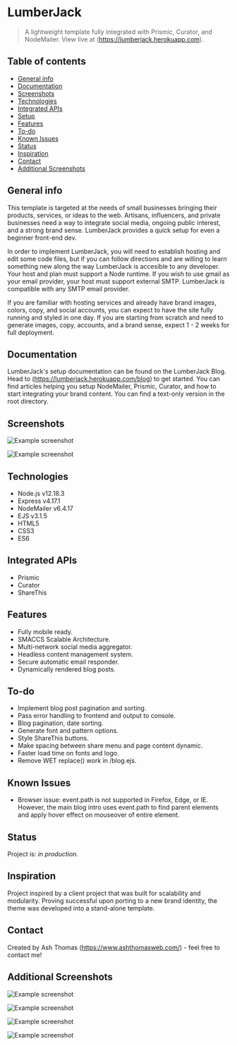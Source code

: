 # LumberJack
> A lightweight template fully integrated with Prismic, Curator, and NodeMailer. 
> View live at (https://lumberjack.herokuapp.com).

## Table of contents
* [General info](#general-info)
* [Documentation](#documentation)
* [Screenshots](#screenshots)
* [Technologies](#technologies)
* [Integrated APIs](#integrated-apis)
* [Setup](#setup)
* [Features](#features)
* [To-do](#To-do)
* [Known Issues](#known-issues)
* [Status](#status)
* [Inspiration](#inspiration)
* [Contact](#contact)
* [Additional Screenshots](#additional-screenshots)

## General info
This template is targeted at the needs of small businesses bringing their products, services, or ideas to the web. Artisans, influencers, and private businesses need a way to integrate social media, ongoing public interest, and a strong brand sense. LumberJack provides a quick setup for even a beginner front-end dev. 

In order to implement LumberJack, you will need to establish hosting and edit some code files, but if you can follow directions and are willing to learn something new along the way LumberJack is accesible to any developer. Your host and plan must support a Node runtime. If you wish to use gmail as your email provider, your host must support external SMTP. LumberJack is compatible with any SMTP email provider.

If you are familiar with hosting services and already have brand images, colors, copy, and social accounts, you can expect to have the site fully running and styled in one day. If you are starting from scratch and need to generate images, copy, accounts, and a brand sense, expect 1 - 2 weeks for full deployment.

## Documentation
LumberJack's setup documentation can be found on the LumberJack Blog. Head to (https://lumberjack.herokuapp.com/blog) to get started. You can find articles helping you setup NodeMailer, Prismic, Curator, and how to start integrating your brand content. You can find a text-only version in the root directory.

## Screenshots
![Example screenshot](/public/images/readme/ss.png)

![Example screenshot](/public/images/readme/mobile.png)

## Technologies
* Node.js v12.18.3
* Express v4.17.1
* NodeMailer v6.4.17
* EJS v3.1.5
* HTML5
* CSS3
* ES6

## Integrated APIs
* Prismic
* Curator
* ShareThis

## Features
* Fully mobile ready.
* SMACCS Scalable Architecture.
* Multi-network social media aggregator.
* Headless content management system.
* Secure automatic email responder.
* Dynamically rendered blog posts.

## To-do
* Implement blog post pagination and sorting.
* Pass error handling to frontend and output to console.
* Blog pagination, date sorting.
* Generate font and pattern options.
* Style ShareThis buttons.
* Make spacing between share menu and page content dynamic.
* Faster load time on fonts and logo.
* Remove WET replace() work in /blog.ejs.

## Known Issues
* Browser issue: event.path is not supported in Firefox, Edge, or IE. However, the main blog intro uses event.path to find parent elements and apply hover effect on mouseover of entire element.

## Status
Project is: _in production_.

## Inspiration
Project inspired by a client project that was built for scalability and modularity. Proving successful upon porting to a new brand identity, the theme was developed into a stand-alone template.

## Contact
Created by Ash Thomas (https://www.ashthomasweb.com/) - feel free to contact me!

## Additional Screenshots
![Example screenshot](/public/images/readme/ss1.png)

![Example screenshot](/public/images/readme/ss2.png)

![Example screenshot](/public/images/readme/ss4.png)

![Example screenshot](/public/images/readme/ss5.png)

<!-- END of document  -->
